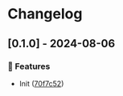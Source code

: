 # Changelog
## [0.1.0] - 2024-08-06

### :rocket: Features

- Init ([70f7c52](https://github.com/ares-b/test-ci/commit/70f7c52681338d383fa5da8968498cf6ef26ad4b))

